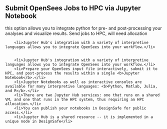 ## Submit OpenSees Jobs to HPC via Jupyter Notebook
this option allows you to integrate python for pre- and post-processing your analyses and visualize results.
Send jobs to HPC, will need allocation


        <li>Jupyter Hub's integration with a variety of interpretive languages allows you to integrate OpenSees into your workflow.</li>


        <li>Jupyter Hub's integration with a variety of interpretive languages allows you to integrate OpenSees into your workflow.</li>
        <li>Prepare your OpenSees input file interactively, submit it to HPC, and post-process the results within a single <b>Jupyter Notebook</b>.</li>
        <li>Jupyter Notebooks as well as interactive consoles are available for many interpretive languages: <b>Python, Matlab, Julia, and R</b>.</li>
        <li>There are two Jupyter Hub services: one that runs on a shared VM, and one that runs in the HPC system, thus requiring an HPC allocation.</li>
        <li>You can publish your notebooks in DesignSafe for public access.</li>
        <li>Jupyter Hub is a shared resource -- it is implemented in a unique node in DesignSafe</li>